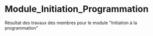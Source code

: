 # Module_Initiation_Programmation
Résultat des travaux des membres pour le module "Initiation à la programmation"
